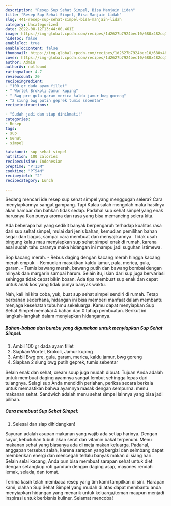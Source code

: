 ```yaml
---
description: "Resep Sup Sehat Simpel, Bisa Manjain Lidah"
title: "Resep Sup Sehat Simpel, Bisa Manjain Lidah"
slug: 441-resep-sup-sehat-simpel-bisa-manjain-lidah
category: Uncategorized
date: 2022-08-12T13:44:00.461Z
image: https://img-global.cpcdn.com/recipes/1d2627b7924bec10/680x482cq70/sup-sehat-simpel-foto-resep-utama.jpg
hideToc: false
enableToc: true
enableTocContent: false
thumbnail: https://img-global.cpcdn.com/recipes/1d2627b7924bec10/680x482cq70/sup-sehat-simpel-foto-resep-utama.jpg
cover: https://img-global.cpcdn.com/recipes/1d2627b7924bec10/680x482cq70/sup-sehat-simpel-foto-resep-utama.jpg
author: Admin
authorAv: notfound
ratingvalue: 4.7
reviewcount: 20
recipeingredient:
- "100 gr dada ayam fillet"
- " Wortel Brokoli Jamur kuping"
- " Bwg pre gula garam merica kaldu jamur bwg goreng"
- "2 siung bwg putih geprek tumis sebentar"
recipeinstructions:

- "Sudah jadi dan siap dinikmati!"
categories:
- Resep
tags:
- sup
- sehat
- simpel

katakunci: sup sehat simpel 
nutrition: 100 calories
recipecuisine: Indonesian
preptime: "PT13M"
cooktime: "PT54M"
recipeyield: "2"
recipecategory: Lunch

---
```



Sedang mencari ide resep sup sehat simpel yang menggugah selera? Cara menyiapkannya sangat gampang. Tapi Kalau salah mengolah maka hasilnya akan hambar dan bahkan tidak sedap. Padahal sup sehat simpel yang enak harusnya Kan punya aroma dan rasa yang bisa memancing selera kita.


Ada beberapa hal yang sedikit banyak berpengaruh terhadap kualitas rasa dari sup sehat simpel, mulai dari jenis bahan, kemudian pemilihan bahan segar dan bagus, sampai cara membuat dan menyajikannya. Tidak usah bingung kalau mau menyiapkan sup sehat simpel enak di rumah, karena asal sudah tahu caranya maka hidangan ini mampu jadi suguhan istimewa.

Sop kacang merah. - Rebus daging dengan kacang merah hingga kacang merah empuk. - Kemudian masukkan kaldu jamur, pala, merica, gula, garam. - Tumis bawang merah, bawang putih dan bawang bombai dengan minyak dan margarin sampai harum. Selain itu, isian dari sup juga bervariasi sehingga tidak cepat bikin bosan. Ada tips membuat sup enak dan cepat untuk anak kos yang tidak punya banyak waktu.


Nah, kali ini kita coba, yuk, buat sup sehat simpel sendiri di rumah. Tetap berbahan sederhana, hidangan ini bisa memberi manfaat dalam membantu menjaga kesehatan tubuhmu sekeluarga. Kamu dapat menyiapkan Sup Sehat Simpel memakai 4 bahan dan 0 tahap pembuatan. Berikut ini langkah-langkah dalam menyiapkan hidangannya.

<!--inarticleads1-->

##### Bahan-bahan dan bumbu yang digunakan untuk menyiapkan Sup Sehat Simpel:

1. Ambil 100 gr dada ayam fillet
1. Siapkan  Wortel, Brokoli, Jamur kuping
1. Ambil  Bwg pre, gula, garam, merica, kaldu jamur, bwg goreng
1. Siapkan 2 siung bwg putih geprek, tumis sebentar


Selain enak dan sehat, cream soup juga mudah dibuat. Tujuan Anda adalah untuk membuat daging ayamnya sangat lembut sehingga lepas dari tulangnya. Selagi sup Anda mendidih perlahan, periksa secara berkala untuk memastikan bahwa ayamnya masak dengan sempurna. menu makanan sehat. Sandwich adalah menu sehat simpel lainnya yang bisa jadi pilihan. 

<!--inarticleads2-->

##### Cara membuat Sup Sehat Simpel:


1. Selesai dan siap dihidangkan!

Sayuran adalah asupan makanan yang wajib ada setiap harinya. Dengan sayur, kebutuhan tubuh akan serat dan vitamin bakal terpenuhi. Menu makanan sehat yang biasanya ada di meja makan keluarga. Padahal, anggapan tersebut salah, karena sarapan yang bergizi dan seimbang dapat memberikan energi dan mencegah terlalu banyak makan di siang hari. Selain selai kacang, Anda pun bisa membuat sarapan sehat untuk diet dengan setangkup roti gandum dengan daging asap, mayones rendah lemak, selada, dan tomat. 

Terima kasih telah membaca resep yang tim kami tampilkan di sini. Harapan kami, olahan Sup Sehat Simpel yang mudah di atas dapat membantu anda menyiapkan hidangan yang menarik untuk keluarga/teman maupun menjadi inspirasi untuk berbisnis kuliner. Selamat mencoba!
